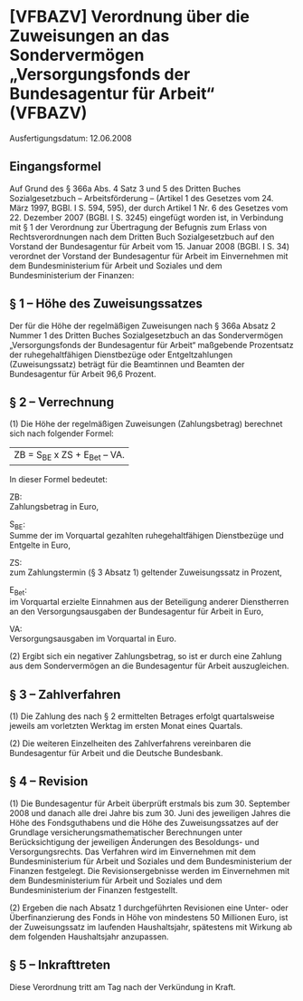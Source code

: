 # [VFBAZV] Verordnung über die Zuweisungen an das Sondervermögen „Versorgungsfonds der Bundesagentur für Arbeit“  (VFBAZV)

Ausfertigungsdatum: 12.06.2008

 

## Eingangsformel

Auf Grund des § 366a Abs. 4 Satz 3 und 5 des Dritten Buches Sozialgesetzbuch – Arbeitsförderung – (Artikel 1 des Gesetzes vom 24. März 1997, BGBl. I S. 594, 595), der durch Artikel 1 Nr. 6 des Gesetzes vom 22. Dezember 2007 (BGBl. I S. 3245) eingefügt worden ist, in Verbindung mit § 1 der Verordnung zur Übertragung der Befugnis zum Erlass von Rechtsverordnungen nach dem Dritten Buch Sozialgesetzbuch auf den Vorstand der Bundesagentur für Arbeit vom 15. Januar 2008 (BGBl. I S. 34) verordnet der Vorstand der Bundesagentur für Arbeit im Einvernehmen mit dem Bundesministerium für Arbeit und Soziales und dem Bundesministerium der Finanzen:


## § 1 – Höhe des Zuweisungssatzes

Der für die Höhe der regelmäßigen Zuweisungen nach § 366a Absatz 2 Nummer 1 des Dritten Buches Sozialgesetzbuch an das Sondervermögen „Versorgungsfonds der Bundesagentur für Arbeit“ maßgebende Prozentsatz der ruhegehaltfähigen Dienstbezüge oder Entgeltzahlungen (Zuweisungssatz) beträgt für die Beamtinnen und Beamten der Bundesagentur für Arbeit 96,6 Prozent.


## § 2 – Verrechnung

(1) Die Höhe der regelmäßigen Zuweisungen (Zahlungsbetrag) berechnet sich nach folgender Formel:

|                                                  |
|:------------------------------------------------:|
| ZB = S<sub>BE</sub> x ZS + E<sub>Bet</sub> – VA. |

In dieser Formel bedeutet:

ZB:  
Zahlungsbetrag in Euro,

S<sub>BE</sub>:  
Summe der im Vorquartal gezahlten ruhegehaltfähigen Dienstbezüge und Entgelte in Euro,

ZS:  
zum Zahlungstermin (§ 3 Absatz 1) geltender Zuweisungssatz in Prozent,

E<sub>Bet</sub>:  
im Vorquartal erzielte Einnahmen aus der Beteiligung anderer Dienstherren an den Versorgungsausgaben der Bundesagentur für Arbeit in Euro,

VA:  
Versorgungsausgaben im Vorquartal in Euro.

(2) Ergibt sich ein negativer Zahlungsbetrag, so ist er durch eine Zahlung aus dem Sondervermögen an die Bundesagentur für Arbeit auszugleichen.


## § 3 – Zahlverfahren

(1) Die Zahlung des nach § 2 ermittelten Betrages erfolgt quartalsweise jeweils am vorletzten Werktag im ersten Monat eines Quartals.

(2) Die weiteren Einzelheiten des Zahlverfahrens vereinbaren die Bundesagentur für Arbeit und die Deutsche Bundesbank.


## § 4 – Revision

(1) Die Bundesagentur für Arbeit überprüft erstmals bis zum 30. September 2008 und danach alle drei Jahre bis zum 30. Juni des jeweiligen Jahres die Höhe des Fondsguthabens und die Höhe des Zuweisungssatzes auf der Grundlage versicherungsmathematischer Berechnungen unter Berücksichtigung der jeweiligen Änderungen des Besoldungs- und Versorgungsrechts. Das Verfahren wird im Einvernehmen mit dem Bundesministerium für Arbeit und Soziales und dem Bundesministerium der Finanzen festgelegt. Die Revisionsergebnisse werden im Einvernehmen mit dem Bundesministerium für Arbeit und Soziales und dem Bundesministerium der Finanzen festgestellt.

(2) Ergeben die nach Absatz 1 durchgeführten Revisionen eine Unter- oder Überfinanzierung des Fonds in Höhe von mindestens 50 Millionen Euro, ist der Zuweisungssatz im laufenden Haushaltsjahr, spätestens mit Wirkung ab dem folgenden Haushaltsjahr anzupassen.


## § 5 – Inkrafttreten

Diese Verordnung tritt am Tag nach der Verkündung in Kraft.
